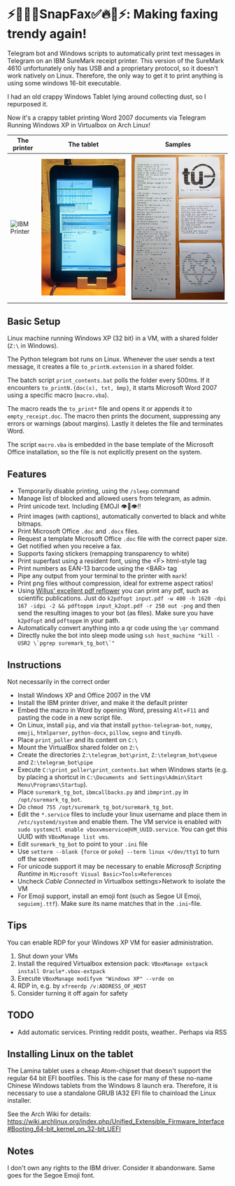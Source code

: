 # ⚡️💯🔥✅SnapFax✅🔥💯⚡️: Making faxing trendy again!

Telegram bot and Windows scripts to automatically print text messages in Telegram on an IBM SureMark receipt printer.
This version of the SureMark 4610 unfortunately only has USB and a proprietary protocol, so it doesn't work natively on Linux. Therefore, the only way to get it to print anything is using some windows 16-bit executable.

I had an old crappy Windows Tablet lying around collecting dust, so I repurposed it.

Now it's a crappy tablet printing Word 2007 documents via Telegram Running Windows XP in Virtualbox on Arch Linux!


| The printer | The tablet | Samples |
|------------|-------------|-------------|
| ![IBM Printer](readme_images/SureMark.png) | ![Lamina Tablet](readme_images/Lamina.jpg) | ![Print Samples](readme_images/prints.jpg) |

## Basic Setup

Linux machine running Windows XP (32 bit) in a VM, with a shared folder (`Z:\` in Windows).

The Python telegram bot runs on Linux.
Whenever the user sends a text message, it creates a file `to_printN.extension` in a shared folder.

The batch script `print_contents.bat` polls the folder every 500ms.
If it encounters `to_printN.{doc(x), txt, bmp}`, it starts Microsoft Word 2007 using a specific macro (`macro.vba`).

The macro reads the `to_print*` file and opens it or appends it to `empty_receipt.doc`.
The macro then prints the document, suppressing any errors or warnings (about margins).
Lastly it deletes the file and terminates Word.

The script `macro.vba` is embedded in the base template of the Microsoft Office installation, so the file is not explicitly present on the system.

## Features
* Temporarily disable printing, using the `/sleep` command
* Manage list of blocked and allowed users from telegram, as admin.
* Print unicode text. Including EMOJI 👁👅👁!!
* Print images (with captions), automatically converted to black and white bitmaps.
* Print Microsoft Office `.doc` and `.docx` files.
* Request a template Microsoft Office `.doc` file with the correct paper size.
* Get notified when you receive a fax.
* Supports faxing stickers (remapping transparency to white)
* Print superfast using a resident font, using the \<F\> html-style tag
* Print numbers as EAN-13 barcode using the \<BAR\> tag
* Pipe any output from your terminal to the printer with `mark`!
* Print png files without compression, ideal for extreme aspect ratios!
* Using [Willus' excellent pdf reflower](https://www.willus.com/k2pdfopt/) you can print any pdf, such as scientific publications. Just do `k2pdfopt input.pdf -w 400 -h 1620 -dpi 167 -idpi -2 && pdftoppm input_k2opt.pdf -r 250 out -png` and then send the resulting images to your bot (as files). Make sure you have `k2pdfopt` and `pdftoppm` in your path.
* Automatically convert anything into a qr code using the `\qr` command
* Directly nuke the bot into sleep mode using ``` ssh host_machine "kill -USR2 \`pgrep suremark_tg_bot\`" ```

## Instructions
Not necessarily in the correct order
* Install Windows XP and Office 2007 in the VM
* Install the IBM printer driver, and make it the default printer
* Embed the macro in Word by opening Word, pressing `Alt`+`F11` and pasting the code in a new script file.
* On Linux, install `pip`, and via that install `python-telegram-bot`, `numpy`, `emoji`, `htmlparser`, `python-docx`, `pillow`, `segno` and `tinydb`.
* Place `print_poller` and its content on `C:\`
* Mount the VirtualBox shared folder on `Z:\`
* Create the directories `Z:\telegram_bot\print`, `Z:\telegram_bot\queue` and `Z:\telegram_bot\pipe`
* Execute `C:\print_poller\print_contents.bat` when Windows starts (e.g. by placing a shortcut in `C:\Documents and Settings\Admin\Start Menu\Programs\Startup`).
* Place `suremark_tg_bot`, `ibmcallbacks.py` and `ibmprint.py` in `/opt/suremark_tg_bot`.
* Do `chmod 755 /opt/suremark_tg_bot/suremark_tg_bot`.
* Edit the `*.service` files to include your linux username and place them in `/etc/systemd/system` and enable them. The VM service is enabled with `sudo systemctl enable vboxvmservice@VM_UUID.service`. You can get this UUID with `VBoxManage list vms`.
* Edit `suremark_tg_bot` to point to your `.ini` file
* Use `setterm --blank `{`force` or `poke`}` --term linux </dev/tty1` to turn off the screen
* For unicode support it may be necessary to enable *Microsoft Scripting Runtime* in `Microsoft Visual Basic>Tools>References`
* Uncheck *Cable Connected* in Virtualbox settings>Network to isolate the VM
* For Emoji support, install an emoji font (such as Segoe UI Emoji, `seguiemj.ttf`). Make sure its name matches that in the `.ini`-file.

## Tips
You can enable RDP for your Windows XP VM for easier administration.
1. Shut down your VMs
2. Install the required Virtualbox extension pack: `VBoxManage extpack install Oracle*.vbox-extpack`
3. Execute `VBoxManage modifyvm "Windows XP" --vrde on`
4. RDP in, e.g. by `xfreerdp /v:ADDRESS_OF_HOST`
5. Consider turning it off again for safety

## TODO
* Add automatic services. Printing reddit posts, weather.. Perhaps via RSS

## Installing Linux on the tablet
The Lamina tablet uses a cheap Atom-chipset that doesn't support the regular 64 bit EFI bootfiles.
This is the case for many of these no-name Chinese Windows tablets from the Windows 8 launch era.
Therefore, it is necessary to use a standalone GRUB IA32 EFI file to chainload the Linux installer.

See the Arch Wiki for details: https://wiki.archlinux.org/index.php/Unified_Extensible_Firmware_Interface#Booting_64-bit_kernel_on_32-bit_UEFI


## Notes
I don't own any rights to the IBM driver. Consider it abandonware.
Same goes for the Segoe Emoji font.


